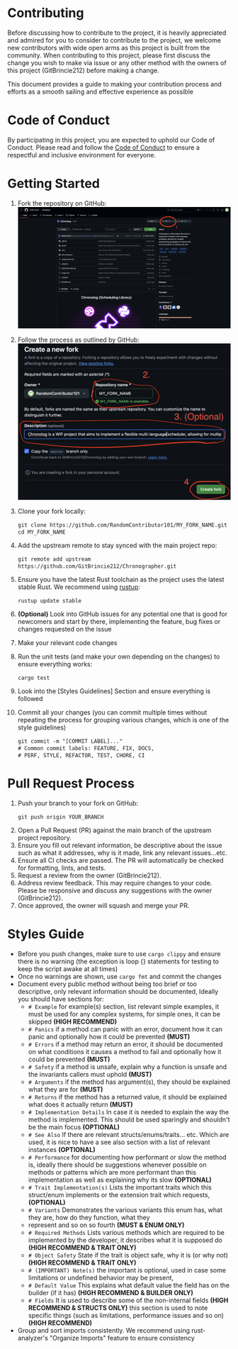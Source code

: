 # Contributing
Before discussing how to contribute to the project, it is heavily appreciated and admired for you
to consider to contribute to the project, we welcome new contributors with wide open arms as this project
is built from the community. When contributing to this project, please first discuss the change you wish to
make via issue or any other method with the owners of this project (GitBrincie212) before making a change.

This document provides a guide to making your contribution process and efforts as a smooth sailing and 
effective experience as possible

# Code of Conduct
By participating in this project, you are expected to uphold our Code of Conduct. Please 
read and follow the [Code of Conduct](CODE_OF_CONDUCT.md) to ensure a respectful and inclusive environment 
for everyone.

# Getting Started
1. Fork the repository on GitHub:
![](assets/contributing/first_step.png)

2. Follow the process as outlined by GitHub:
![](assets/contributing/second_step.png)

3. Clone your fork locally:
    ```shell
    git clone https://github.com/RandomContributor101/MY_FORK_NAME.git
    cd MY_FORK_NAME
    ```

4. Add the upstream remote to stay synced with the main project repo:
    ```shell
    git remote add upstream https://github.com/GitBrincie212/Chronographer.git
    ```
5. Ensure you have the latest Rust toolchain as the project uses the latest stable Rust. We recommend using 
[rustup](https://rustup.rs):
    ```shell
    rustup update stable
    ```
6. **(Optional)** Look into GitHub issues for any potential one that is good for newcomers and start by
there, implementing the feature, bug fixes or changes requested on the issue
7. Make your relevant code changes
8. Run the unit tests (and make your own depending on the changes) to ensure everything works:
    ```shell
    cargo test
    ```
9. Look into the [Styles Guidelines] Section and ensure everything is followed
10. Commit all your changes (you can commit multiple times without repeating the process 
for grouping various changes, which is one of the style guidelines)
    ```shell
    git commit -m "[COMMIT LABEL]..."
    # Common commit labels: FEATURE, FIX, DOCS, 
    # PERF, STYLE, REFACTOR, TEST, CHORE, CI
    ```

# Pull Request Process
1. Push your branch to your fork on GitHub:
    ```shell
    git push origin YOUR_BRANCH
    ```
2. Open a Pull Request (PR) against the main branch of the upstream project repository.
3. Ensure you fill out relevant information, be descriptive about the issue such as what it addresses, why is it made,
link any relevant issues...etc.
4. Ensure all CI checks are passed. The PR will automatically be checked for formatting, lints, and tests.
5. Request a review from the owner (GitBrincie212).
6. Address review feedback. This may require changes to your code. Please be responsive and discuss 
any suggestions with the owner (GitBrincie212).
7. Once approved, the owner will squash and merge your PR.

# Styles Guide
- Before you push changes, make sure to use ``cargo clippy`` and ensure there is no warning (the exception is loop {} 
statements for testing to keep the script awake at all times)
- Once no warnings are shown, use ``cargo fmt`` and commit the changes
- Document every public method without being too brief or too descriptive, only relevant information should be documented,
Ideally you should have sections for:
  - ``# Example`` for example(s) section, list relevant simple examples, it must be used for any complex systems, for
  simple ones, it can be skipped **(HIGH RECOMMEND)**
  - ``# Panics`` if a method can panic with an error, document how it can panic and optionally how 
  it could be prevented **(MUST)**
  - ``# Errors`` if a method may return an error, it should be documented on what conditions it causes a method
  to fail and optionally how it could be prevented **(MUST)**
  - ``# Safety`` if a method is unsafe, explain why a function is unsafe and the invariants callers must uphold **(MUST)**
  - ``# Arguments`` if the method has argument(s), they should be explained what they are for **(MUST)**
  - ``# Returns`` if the method has a returned value, it should be explained what does it actually return **(MUST)**
  - ``# Implementation Details``  In case it is needed to explain the way the method is implemented. This should be
  used sparingly and shouldn't be the main focus **(OPTIONAL)**
  - ``# See Also`` If there are relevant structs/enums/traits... etc. Which are used, it is nice to have a see also
  section with a list of relevant instances **(OPTIONAL)**
  - ``# Performance`` for documenting how performant or slow the method is, ideally there should be suggestions
  whenever possible on methods or patterns which are more performant than this implementation as well as explaining
      why its slow **(OPTIONAL)**
  - ``# Trait Implementation(s)`` Lists the important traits which this struct/enum implements or the extension trait
  which requests, **(OPTIONAL)**
  - ``# Variants`` Demonstrates the various variants this enum has, what they are, how do they function, what they 
  - represent and so on so fourth **(MUST & ENUM ONLY)**
  - ``# Required Methods`` Lists various methods which are required to be implemented by the developer,
  it describes what it is supposed do **(HIGH RECOMMEND & TRAIT ONLY)**
  - ``# Object Safety`` State if the trait is object safe, why it is (or why not) **(HIGH RECOMMEND & TRAIT ONLY)**
  - ``# (IMPORTANT) Note(s)`` the important is optional, used in case some limitations or undefined behavior may be present,
  - ``# Default Value`` This explains what default value the field has on the builder (if it has) **(HIGH RECOMMEND & BUILDER ONLY)**
  - ``# Fields`` It is used to describe some of the non-internal fields **(HIGH RECOMMEND & STRUCTS ONLY)**
  this section is used to note specific things (such as limitations, performance issues and so on) **(HIGH RECOMMEND)**
- Group and sort imports consistently. We recommend using rust-analyzer's "Organize Imports" feature to ensure
consistency
